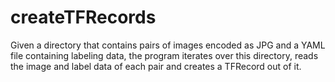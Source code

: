 # createTFRecords
Given a directory that contains pairs of images encoded as JPG and a YAML file containing labeling data, the program iterates over this directory, reads the image and label data of each pair and creates a TFRecord out of it.
